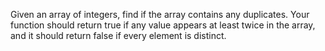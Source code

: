Given an array of integers, find if the array contains any duplicates. Your function should return true if any value appears at least twice in the array, and it should return false if every element is distinct.